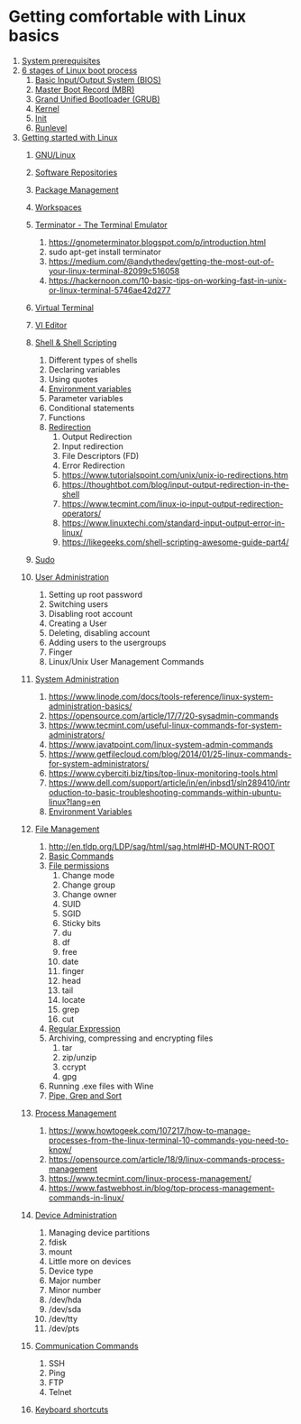# Getting comfortable with Linux basics

1. [System prerequisites](documentation/system_prerequisites/README.md)
2. [6 stages of Linux boot process](documentation/6_stages_of_linux_boot_process/README.md)
   1. [Basic Input/Output System (BIOS)](documentation/6_stages_of_linux_boot_process/bios/README.md)
   2. [Master Boot Record (MBR)](documentation/6_stages_of_linux_boot_process/mbr/README.md)
   3. [Grand Unified Bootloader (GRUB)](documentation/6_stages_of_linux_boot_process/grub/README.md)
   4. [Kernel](documentation/6_stages_of_linux_boot_process/kernel/README.md)
   5. [Init](documentation/6_stages_of_linux_boot_process/init/README.md)
   6. [Runlevel](documentation/6_stages_of_linux_boot_process/runlevel/README.md)
3. [Getting started with Linux](documentation/getting_started_with_linux/README.md)
   1. [GNU/Linux](documentation/getting_started_with_linux/gnu_linux/README.md)
   2. [Software Repositories](documentation/getting_started_with_linux/software_repositories/README.md)
   3. [Package Management](documentation/getting_started_with_linux/package_management/README.md)
   4. [Workspaces](documentation/getting_started_with_linux/workspaces/README.md)

   5. [Terminator - The Terminal Emulator](documentation/getting_started_with_linux/package_management/README.md)
      1. https://gnometerminator.blogspot.com/p/introduction.html
      2. sudo apt-get install terminator
      3. https://medium.com/@andythedev/getting-the-most-out-of-your-linux-terminal-82099c516058
      4. https://hackernoon.com/10-basic-tips-on-working-fast-in-unix-or-linux-terminal-5746ae42d277
   6. [Virtual Terminal](https://www.guru99.com/unix-virtual-terminal.html)
   7. [VI Editor](https://www.guru99.com/the-vi-editor.html)
   8. [Shell & Shell Scripting](https://www.geeksforgeeks.org/introduction-linux-shell-shell-scripting/)
      1. Different types of shells
      2. Declaring variables
      3. Using quotes
      4. [Environment variables](https://www.guru99.com/linux-environment-variables.html)
      5. Parameter variables
      6. Conditional statements
      7. Functions
      8. [Redirection](https://www.guru99.com/linux-redirection.html)
         1. Output Redirection
         2. Input redirection
         3. File Descriptors (FD)
         4. Error Redirection
         5. https://www.tutorialspoint.com/unix/unix-io-redirections.htm
         6. https://thoughtbot.com/blog/input-output-redirection-in-the-shell
         7. https://www.tecmint.com/linux-io-input-output-redirection-operators/
         8. https://www.linuxtechi.com/standard-input-output-error-in-linux/
         9. https://likegeeks.com/shell-scripting-awesome-guide-part4/
   9. [Sudo](https://www.poftut.com/linux-sudo-command-tutorial-with-examples-to-get-root-privileges/)
   10. [User Administration](https://www.guru99.com/linux-admin.html)
       1.  Setting up root password
       2.  Switching users
       3.  Disabling root account
       4.  Creating a User
       5.  Deleting, disabling account
       6.  Adding users to the usergroups
       7.  Finger
       8.  Linux/Unix User Management Commands
   11. [System Administration]()
       1.  https://www.linode.com/docs/tools-reference/linux-system-administration-basics/
       2.  https://opensource.com/article/17/7/20-sysadmin-commands
       3.  https://www.tecmint.com/useful-linux-commands-for-system-administrators/
       4.  https://www.javatpoint.com/linux-system-admin-commands
       5.  https://www.getfilecloud.com/blog/2014/01/25-linux-commands-for-system-administrators/
       6.  https://www.cyberciti.biz/tips/top-linux-monitoring-tools.html
       7.  https://www.dell.com/support/article/in/en/inbsd1/sln289410/introduction-to-basic-troubleshooting-commands-within-ubuntu-linux?lang=en
       8.  [Environment Variables](https://www.guru99.com/linux-environment-variables.html)
   12. [File Management](https://www.guru99.com/must-know-linux-commands.html#16)
       1.  http://en.tldp.org/LDP/sag/html/sag.html#HD-MOUNT-ROOT 
       2.  [Basic Commands](https://www.guru99.com/terminal-file-manager.html)
       3.  [File permissions](https://www.guru99.com/file-permissions.html)
           1.  Change mode
           2.  Change group
           3.  Change owner
           4.  SUID
           5.  SGID
           6.  Sticky bits
           7.  du
           8.  df
           9.  free
           10. date
           11. finger
           12. head
           13. tail
           14. locate
           15. grep
           16. cut
       4.  [Regular Expression](https://www.guru99.com/linux-regular-expressions.html)
       5.  Archiving, compressing and encrypting files
           1.  tar
           2.  zip/unzip
           3.  ccrypt
           4.  gpg
       6.  Running .exe files with Wine
       7.  [Pipe, Grep and Sort](https://www.guru99.com/linux-pipe-grep.html#2) 
   13. [Process Management](https://www.guru99.com/managing-processes-in-linux.html)
       1.  https://www.howtogeek.com/107217/how-to-manage-processes-from-the-linux-terminal-10-commands-you-need-to-know/
       2.  https://opensource.com/article/18/9/linux-commands-process-management
       3.  https://www.tecmint.com/linux-process-management/
       4.  https://www.fastwebhost.in/blog/top-process-management-commands-in-linux/
   14. [Device Administration](https://www.digitalocean.com/community/tutorials/how-to-perform-basic-administration-tasks-for-storage-devices-in-linux)
       1.  Managing device partitions
          1. fdisk
          2.  mount
       2.  Little more on devices
          3.  Device type
          4.  Major number
          5.  Minor number
          6.  /dev/hda
          7.  /dev/sda
          8.  /dev/tty
          9.  /dev/pts
   15. [Communication Commands](https://www.guru99.com/communication-in-linux.html)
       1.  SSH
       2.  Ping
       3.  FTP
       4.  Telnet
   16. [Keyboard shortcuts](https://www.techrepublic.com/blog/10-things/10-keyboard-shortcuts-to-improve-your-linux-experience/)